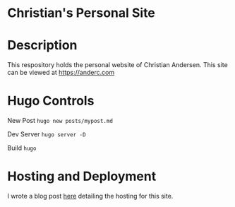 # Christian's Personal Site

# Description

This respository holds the personal website of Christian Andersen. This site can be viewed at https://anderc.com

# Hugo Controls

New Post
`hugo new posts/mypost.md`

Dev Server
`hugo server -D`

Build
`hugo`

# Hosting and Deployment

I wrote a blog post [here](./content/posts/hosting-on-s3.md) detailing the hosting for this site.
